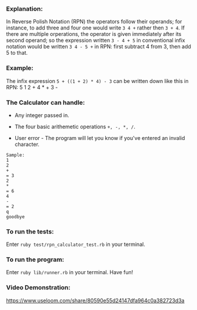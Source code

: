 ### Explanation:

In Reverse Polish Notation (RPN) the operators follow their operands; for instance, to add three and four one would write `3 4 +` rather then `3 + 4`.  If there are multiple orperations, the operator is given immediately after its second operand; so the expression written `3 - 4 + 5` in conventional infix notation would be written `3 4 - 5 +` in RPN: first subtract 4 from 3, then add 5 to that.

### Example:

The infix expression `5 + ((1 + 2) * 4) - 3` can be written down like this in RPN: 5 1 2 + 4 * + 3 -

### The Calculator can handle:
- Any integer passed in.

- The four basic arithemetic operations `+, -, *, /`.

- User error - The program will let you know if you've entered an invalid character.


```
Sample:
1
2
+
= 3
2
*
= 6
4
-
= 2
q
goodbye
```
### To run the tests:
Enter `ruby test/rpn_calculator_test.rb` in your terminal.

### To run the program:
Enter `ruby lib/runner.rb` in your terminal.
Have fun!

### Video Demonstration:
https://www.useloom.com/share/80590e55d24147dfa964c0a382723d3a
